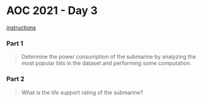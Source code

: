 # AOC 2021 - Day 3

[instructions](https://adventofcode.com/2021/day/3)

### Part 1

> Determine the power consumption of the submarine by analyzing the most popular bits in the dataset and performing some computation.

### Part 2

> What is the life support rating of the submarine?
